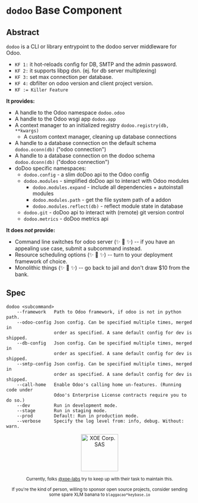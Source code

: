 # `dodoo` Base Component

## Abstract

`dodoo` is a CLI or library entrypoint to the dodoo server middleware for Odoo.

- `KF 1:` it hot-reloads config for DB, SMTP and the admin password.
- `KF 2:` it supports libpg dsn. (ej. for db server multiplexing)
- `KF 3:` set max connection per database.
- `KF 4:` dbfilter on odoo version and client project version.
- `KF := Killer Feature`

**It provides:**

- A handle to the Odoo namespace `dodoo.odoo`
- A handle to the Odoo wsgi app `dodoo.app`
- A context manager to an initialized registry `dodoo.registry(db, **kwargs)`
    - A custom context manager, cleaning up database connections
- A handle to a database connection on the default schema `dodoo.oconn(db)` ("odoo connection")
- A handle to a database connection on the dodoo schema `dodoo.dconn(db)` ("dodoo connection")
- doDoo specific namespaces:
    - `dodoo.config` - a slim doDoo api to the Odoo config
    - `dodoo.modules` - simplified doDoo api to interact with Odoo modules
         - `dodoo.modules.expand` - include all dependencies + autoinstall modules
         - `dodoo.modules.path` - get the file system path of a addon
         - `dodoo.modules.reflect(db)` - reflect module state in database
    - `dodoo.git` - doDoo api to interact with (remote) git version control
    - `dodoo.metrics` - doDoo metrics api

**It does _not_ provide:**

- Command line switches for odoo server (✨ 🍰 ✨) -- if you have an appealing use case, submit a subcommand instead.
- Resource scheduling options (✨ 🍰 ✨) -- turn to your deployment framework of choice.
- Monolithic things (✨ 🍰 ✨) -- go back to jail and don't draw $10 from the bank.

## Spec

```
dodoo <subcommand>
    --framework   Path to Odoo framework, if odoo is not in python path.
    --odoo-config Json config. Can be specified multiple times, merged in
                  order as specified. A sane default config for dev is shipped.
    --db-config   Json config. Can be specified multiple times, merged in
                  order as specified. A sane default config for dev is shipped.
    --smtp-config Json config. Can be specified multiple times, merged in
                  order as specified. A sane default config for dev is shipped.
    --call-home   Enable Odoo's calling home un-features. (Running code under
                  Odoo's Enterprise License contracts require you to do so.)
    --dev         Run in development mode.
    --stage       Run in staging mode.
    --prod        Default: Run in production mode.
    --verbose     Specify the log level from: info, debug. Without: warn.
```


<div align="center">
    <div>
        <a href="https://xoe.solutions">
            <img width="100" src="https://erp.xoe.solutions/logo.png" alt="XOE Corp. SAS">
        </a>
    </div>
    <p>
    <sub>Currently, folks <a href="https://github.com/xoe-labs/">@xoe-labs</a> try to keep up with their task to maintain this.</sub>
    </p>
    <p>
    <sub>If you're the kind of person, willing to sponsor open source projects, consider sending some spare XLM banana to <code>blaggacao*keybase.io</code></sub>
    </p>
</div>
